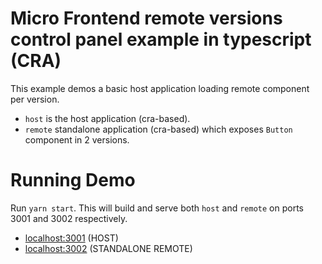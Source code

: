 # Micro Frontend remote versions control panel example in typescript (CRA)

This example demos a basic host application loading remote component per version.

- `host` is the host application (cra-based).
- `remote` standalone application (cra-based) which exposes `Button` component in 2 versions.

# Running Demo

Run `yarn start`. This will build and serve both `host` and `remote` on ports 3001 and 3002 respectively.

- [localhost:3001](http://localhost:3000/) (HOST)
- [localhost:3002](http://localhost:3002/) (STANDALONE REMOTE)
